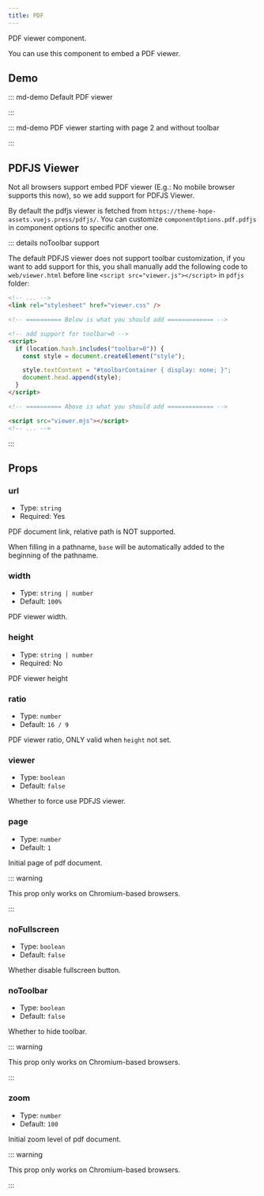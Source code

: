 ```yaml
---
title: PDF
---
```


PDF viewer component.

You can use this component to embed a PDF viewer.

<!-- more -->

## Demo

<!-- #region demo -->

::: md-demo Default PDF viewer

<PDF url="//theme-hope-assets.vuejs.press/files/sample.pdf" />

:::

::: md-demo PDF viewer starting with page 2 and without toolbar

<PDF url="//theme-hope-assets.vuejs.press/files/sample.pdf" page="2" no-toolbar />

:::

<!-- #endregion demo -->

## PDFJS Viewer

Not all browsers support embed PDF viewer (E.g.: No mobile browser supports this now), so we add support for PDFJS Viewer.

By default the pdfjs viewer is fetched from `https://theme-hope-assets.vuejs.press/pdfjs/`. You can customize `componentOptions.pdf.pdfjs` in component options to specific another one.

::: details noToolbar support

The default PDFJS viewer does not support toolbar customization, if you want to add support for this, you shall manually add the following code to `web/viewer.html` before line `<script src="viewer.js"></script>` in `pdfjs` folder:

```html
<!-- ... -->
<link rel="stylesheet" href="viewer.css" />

<!-- ========== Below is what you should add ============= -->

<!-- add support for toolbar=0 -->
<script>
  if (location.hash.includes("toolbar=0")) {
    const style = document.createElement("style");

    style.textContent = "#toolbarContainer { display: none; }";
    document.head.append(style);
  }
</script>

<!-- ========== Above is what you should add ============= -->

<script src="viewer.mjs"></script>
<!-- ... -->
```

:::

## Props

### url

- Type: `string`
- Required: Yes

PDF document link, relative path is NOT supported.

When filling in a pathname, `base` will be automatically added to the beginning of the pathname.

### width

- Type: `string | number`
- Default: `100%`

PDF viewer width.

### height

- Type: `string | number`
- Required: No

PDF viewer height

### ratio

- Type: `number`
- Default: `16 / 9`

PDF viewer ratio, ONLY valid when `height` not set.

### viewer

- Type: `boolean`
- Default: `false`

Whether to force use PDFJS viewer.

### page

- Type: `number`
- Default: `1`

Initial page of pdf document.

::: warning

This prop only works on Chromium-based browsers.

:::

### noFullscreen

- Type: `boolean`
- Default: `false`

Whether disable fullscreen button.

### noToolbar

- Type: `boolean`
- Default: `false`

Whether to hide toolbar.

::: warning

This prop only works on Chromium-based browsers.

:::

### zoom

- Type: `number`
- Default: `100`

Initial zoom level of pdf document.

::: warning

This prop only works on Chromium-based browsers.

:::
